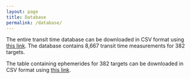 ```yaml
---
layout: page
title: Database
permalink: /database/
---
```


The entire transit time database can be downloaded in CSV format using [this link](https://github.com/transit-timing/tt/blob/master/3_database/table4.csv).
The database contains 8,667 transit time measurements for 382 targets.

The table containing ephemerides for 382 targets can be downloaded in CSV format using [this link](https://github.com/transit-timing/tt/blob/master/3_database/table3.csv).
